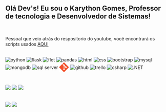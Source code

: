 ## Olá Dev's! Eu sou o Karython Gomes, Professor de tecnologia e Desenvolvedor de Sistemas!

<br>

Pessoal que veio atrás do respositorio do youtube, você encontrará os scripts usados [AQUI](https://github.com/Lucianolpsf/youtube_projects)

<div style="display: inline_block"><br>
    <img align="center" alt="python" height="40" width="40" src="https://cdn.jsdelivr.net/gh/devicons/devicon/icons/python/python-original.svg">
    <img align="center" alt="flask" height="40" width="40" src="https://cdn.jsdelivr.net/gh/devicons/devicon/icons/flask/flask-original.svg">
    <img align="center" alt="flet" height="40" width="40" src="https://raw.githubusercontent.com/flet-dev/flet/main/assets/flet-logo.png">
    <img align="center" alt="pandas" height="40" width="40" src="https://cdn.jsdelivr.net/gh/devicons/devicon/icons/pandas/pandas-original.svg">
    <img align="center" alt="html" height="30" width="40" src="https://cdn.jsdelivr.net/gh/devicons/devicon/icons/html5/html5-original.svg">
    <img align="center" alt="css" height="30" width="40" src="https://cdn.jsdelivr.net/gh/devicons/devicon/icons/css3/css3-original.svg">
    <img align="center" alt="bootstrap" height="40" width="40" src="https://cdn.jsdelivr.net/gh/devicons/devicon/icons/bootstrap/bootstrap-original.svg">
    <img align="center" alt="mysql" height="52" width="52" src="https://cdn.jsdelivr.net/gh/devicons/devicon/icons/mysql/mysql-original-wordmark.svg">
    <img align="center" alt="mongodb" height="40" width="40" src="https://cdn.jsdelivr.net/gh/devicons/devicon/icons/mongodb/mongodb-original.svg">
    <img align="center" alt="sql server" height="40" width="40" src="https://cdn.icon-icons.com/icons2/2415/PNG/512/microsoft_sql_server_original_logo_icon_146685.png">
    <img align="center" alt="git" height="30" width="30" src="https://raw.githubusercontent.com/devicons/devicon/master/icons/git/git-original.svg">
    <img align="center" alt="github" height="40" width="40" src="https://img.icons8.com/?size=512&id=bVGqATNwfhYq&format=png">
    <img align="center" alt="trello" height="40" width="40" src="https://img.icons8.com/?size=512&id=21049&format=png">
    <img align="center" alt="csharp" height="40" width="40" src="https://cdn.jsdelivr.net/gh/devicons/devicon/icons/csharp/csharp-original.svg">
    <img align="center" alt=".NET" height="40" width="40" src="https://upload.wikimedia.org/wikipedia/commons/e/ee/.NET_Core_Logo.svg">
    
</div>


#

<div style="display: inline_block">
    <a href="https://karython.github.io/portfolio/" target="_blank">
        <img src="https://img.shields.io/badge/Portfolio-20B2AA?style=for-the-badge&logo=superuser&logoColor=white" target="_blank"/><a/>
    <a href="https://www.linkedin.com/in/karython-gomes-14501a1a1/" target="_blank">
        <img src="https://img.shields.io/badge/LinkedIn-0077B5?style=for-the-badge&logo=linkedin&logoColor=white" target="_blank"/><a/>
    <a href="https://instagram.com/karython_gomes" target="_blank">
        <img src="https://img.shields.io/badge/Instagram-E4405F?style=for-the-badge&logo=instagram&logoColor=white" target="_blank"/><a/>
</div>
<br>
<div align="center">

<br>

</div>

  <div style="display: inline_block">
  <a href="https://github.com/karython">
  <img height="180em" src="https://github-readme-stats.vercel.app/api?username=karython&show_icons=true&theme=dracula&include_all_commits=true&count_private=true"/></a>      
  <a href="https://github.com/karython">
  <img height="180em" src="https://github-readme-stats.vercel.app/api/top-langs/?username=karython&layout=compact&size_weight=0.5&count_weight=0.5&theme=dracula"/></a>  
</div>
